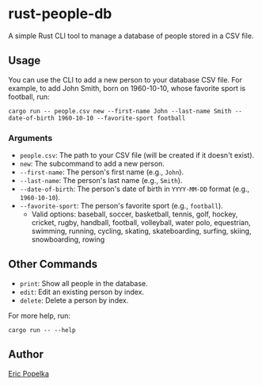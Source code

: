 # rust-people-db

A simple Rust CLI tool to manage a database of people stored in a CSV file.

## Usage

You can use the CLI to add a new person to your database CSV file. For example, to add John Smith, born on 1960-10-10, whose favorite sport is football, run:

```
cargo run -- people.csv new --first-name John --last-name Smith --date-of-birth 1960-10-10 --favorite-sport football
```

### Arguments
- `people.csv`: The path to your CSV file (will be created if it doesn't exist).
- `new`: The subcommand to add a new person.
- `--first-name`: The person's first name (e.g., `John`).
- `--last-name`: The person's last name (e.g., `Smith`).
- `--date-of-birth`: The person's date of birth in `YYYY-MM-DD` format (e.g., `1960-10-10`).
- `--favorite-sport`: The person's favorite sport (e.g., `football`).
    - Valid options: baseball, soccer, basketball, tennis, golf, hockey, cricket, rugby, handball, football, volleyball, water polo, equestrian, swimming, running, cycling, skating, skateboarding, surfing, skiing, snowboarding, rowing

## Other Commands
- `print`: Show all people in the database.
- `edit`: Edit an existing person by index.
- `delete`: Delete a person by index.

For more help, run:

```
cargo run -- --help
``` 

## Author
[Eric Popelka](https://github.com/arickp)
